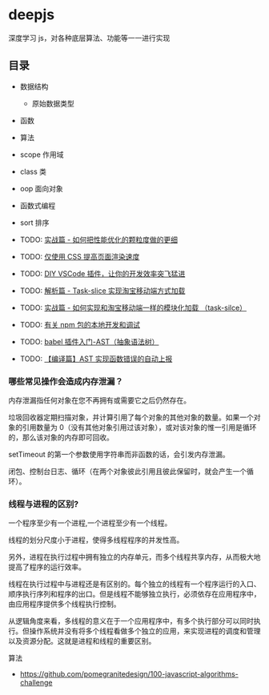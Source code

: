 # deepjs

深度学习 js，对各种底层算法、功能等一一进行实现

## 目录

- 数据结构
  - 原始数据类型
- 函数
- 算法
- scope 作用域
- class 类
- oop 面向对象
- 函数式编程
- sort 排序

- TODO: [实战篇 - 如何把性能优化的颗粒度做的更细](https://juejin.cn/post/6970988759529553927)
- TODO: [仅使用 CSS 提高页面渲染速度](https://juejin.cn/post/6942661408181977118)
- TODO: [DIY VSCode 插件，让你的开发效率突飞猛进](https://juejin.cn/post/6844903960885624846)
- TODO: [解析篇 - Task-slice 实现淘宝移动端方式加载](https://juejin.cn/post/6844903906221228039)
- TODO: [实战篇 - 如何实现和淘宝移动端一样的模块化加载 （task-silce）](https://juejin.cn/post/6844903894301016078)
- TODO: [有关 npm 包的本地开发和调试](https://juejin.cn/post/6888493557716353032)
- TODO: [babel 插件入门-AST（抽象语法树）](https://juejin.cn/post/6844903583549243406)
- TODO: [【编译篇】AST 实现函数错误的自动上报](https://juejin.cn/post/6888470833237327879)

### 哪些常见操作会造成内存泄漏？

内存泄漏指任何对象在您不再拥有或需要它之后仍然存在。

垃圾回收器定期扫描对象，并计算引用了每个对象的其他对象的数量。如果一个对象的引用数量为 0（没有其他对象引用过该对象），或对该对象的惟一引用是循环的，那么该对象的内存即可回收。

setTimeout 的第一个参数使用字符串而非函数的话，会引发内存泄漏。

闭包、控制台日志、循环（在两个对象彼此引用且彼此保留时，就会产生一个循环）。

### 线程与进程的区别?

一个程序至少有一个进程,一个进程至少有一个线程。

线程的划分尺度小于进程，使得多线程程序的并发性高。

另外，进程在执行过程中拥有独立的内存单元，而多个线程共享内存，从而极大地提高了程序的运行效率。

线程在执行过程中与进程还是有区别的。每个独立的线程有一个程序运行的入口、顺序执行序列和程序的出口。但是线程不能够独立执行，必须依存在应用程序中，由应用程序提供多个线程执行控制。

从逻辑角度来看，多线程的意义在于一个应用程序中，有多个执行部分可以同时执行。但操作系统并没有将多个线程看做多个独立的应用，来实现进程的调度和管理以及资源分配。这就是进程和线程的重要区别。

算法

- https://github.com/pomegranitedesign/100-javascript-algorithms-challenge
